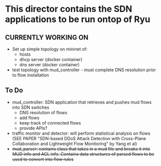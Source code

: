 # This director contains the SDN applications to be run ontop of Ryu

## CURRENTLY WORKING ON
- Set up simple topology on mininet of:
	- hosts
	- dhcp server (docker container)
	- dns server (docker container)
- test topology with mud_controller - must complete DNS resolution prior to flow installation

## To Do

- mud_controller: SDN application that retrieves and pushes mud flows into SDN switches
	- DNS resolution of flows
	- add flows
	- keep track of connected flows
	- provide APIs?
- traffic monitor and detector: will perform statistical analysis on flows (SEE PAPER "SDN-based DDoS Attack Detection with Cross-Plane
Collaboration and Lightweight Flow Monitoring" by Yang et al)
- ~~mud_parser: contains class that takes in a mud file and breaks it into MUD info and ACL info. Contains data structures of parsed flows to be used to convert into flow rules~~
